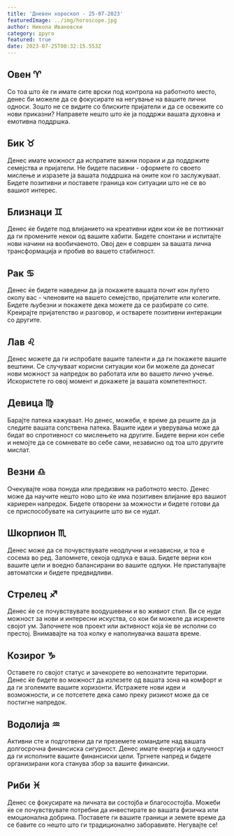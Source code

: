 ```yaml
---
title: 'Дневен хороскоп - 25-07-2023'
featuredImage: ../img/horoscope.jpg
author: Никола Ивановски
category: друго
featured: true
date: 2023-07-25T08:32:15.553Z
---
```

## Овен ♈️
Со тоа што ќе ги имате сите врски под контрола на работното место, денес би можеле да се фокусирате на негување на вашите лични односи. Зошто не се видите со блиските пријатели и да се освежите со нови приказни? Направете нешто што ќе ја поддржи вашата духовна и емотивна поддршка. 

## Бик ♉️
Денес имате можност да испратите важни пораки и да поддржите семејства и пријатели. Не бидете пасивни - оформете го своето мислење и изразете ја вашата поддршка на оните кои го заслужуваат. Бидете позитивни и поставете граница кон ситуации што не се во вашиот интерес.

## Близнаци ♊️
Денес ќе бидете под влијанието на креативни идеи кои ќе ве поттикнат да ги промените некои од вашите хабити. Бидете спонтани и испитајте нови начини на вообичаеното. Овој ден е совршен за вашата лична трансформација и пробив во вашето стабилност.

## Рак ♋️
Денес ќе бидете наведени да ја покажете вашата почит кон луѓето околу вас - членовите на вашето семејство, пријателите или колегите. Бидете љубезни и покажете дека можете да се разбирате со сите. Креирајте пријателство и разговор, и остварете позитивни интеракции со другите.

## Лав ♌️
Денес можете да ги испробате вашите таленти и да ги покажете вашите вештини. Се случуваат корисни ситуации кои би можеле да донесат нови можност за напредок во работата или во вашето лично учење. Искористете го овој момент и докажете ја вашата компетентност.

## Девица ♍️
Барајте патека кажуваат. Но денес, можеби, е време да решите да ја следите вашата сопствена патека. Вашите идеи и уверувања може да бидат во спротивност со мислењето на другите. Бидете верни кон себе и немојте да се сомневате во себе сами, независно од тоа што другите мислат.

## Везни ♎️
Очекувајте нова понуда или предизвик на работното место. Денес може да научите нешто ново што ќе има позитивен влијание врз вашиот кариерен напредок. Бидете отворени за можности и бидете готови да се приспособувате на ситуациите што ви се нудат.

## Шкорпион ♏️
Денес може да се почувствувате неодлучни и независни, и тоа е сосема во ред. Запомнете, секоја одлука е ваша. Бидете верни кон вашите цели и воедно балансирани во вашите одлуки. Не пристапувајте автоматски и бидете предвидливи.

## Стрелец ♐️
Денес ќе се почувствувате воодушевени и во живиот стил. Ви се нуди можност за нови и интересни искуства, со кои би можеле да искренете својот ум. Започнете нов проект или активност која ќе ве исполни со престој. Внимавајте на тоа колку е наполнувачка вашата време.

## Козирог ♑️
Оставете го својот статус и зачекорете во непознатите територии. Денес ќе бидете во можност да излезете од вашата зона на комфорт и да ги зголемите вашите хоризонти. Истражете нови идеи и возможности, и се потсетете дека само преку ризикот може да се постигне напредок.

## Водолија ♒️
Активни сте и подготвени да ги преземете командите над вашата долгосрочна финансиска сигурност. Денес имате енергија и одлучност да ги исполните вашите финансиски цели. Тргнете напред и бидете организирани кога станува збор за вашите финансии.

## Риби ♓️
Денес се фокусирате на личната ви состојба и благосостојба. Можеби ќе се почувствувате потребни да инвестирате во вашата физичка или емоционална добрина. Поставете ги вашите граници и земете време да се бавите со нешто што ги традиционално заборавивте. Негувајте се!